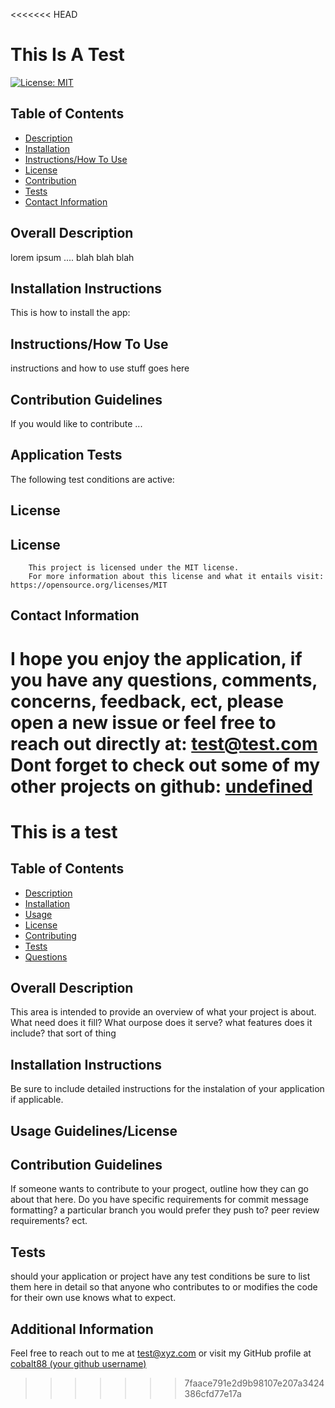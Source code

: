 
<<<<<<< HEAD
# This Is A Test
[![License: MIT](https://img.shields.io/badge/License-MIT-yellow.svg)](https://opensource.org/licenses/MIT)

 ## Table of Contents

 - [Description](#description)
- [Installation](#installation)
- [Instructions/How To Use](#instructions)
- [License](#license)
- [Contribution](#contribution)
- [Tests](#tests)
- [Contact Information](#contact)

 ## Overall Description 

 lorem ipsum .... blah blah blah

 ## Installation Instructions

 This is how to install the app:

 ## Instructions/How To Use

 instructions and how to use stuff goes here

 ## Contribution Guidelines

 If you would like to contribute ...

 ## Application Tests

 The following test conditions are active:

 ## License

## License
        This project is licensed under the MIT license.
        For more information about this license and what it entails visit: https://opensource.org/licenses/MIT

 ## Contact Information

 I hope you enjoy the application, if you have any questions, comments, concerns, feedback, ect, 
please open a new issue or feel free to reach out directly at: test@test.com 
Dont forget to check out some of my other projects on github: [undefined](https://github.com/undefined)
=======
# This is a test


## Table of Contents

  - [Description](#description)
  - [Installation](#installation)
  - [Usage](#usage)
  - [License](#license)
  - [Contributing](#contributing)
  - [Tests](#tests)
  - [Questions](#questions)
  
## Overall Description 

This area is intended to provide an overview of what your project is about. What need does it fill? What ourpose does it serve? what features does it include? that sort of thing

## Installation Instructions

Be sure to include detailed instructions for the instalation of your application if applicable. 

## Usage Guidelines/License





## Contribution Guidelines

If someone wants to contribute to your progect, outline how they can go about that here. Do you have specific requirements for commit message formatting? a particular branch you would prefer they push to? peer review requirements? ect. 

## Tests

should your application or project have any test conditions be sure to list them here in detail so that anyone who contributes to or modifies the code for their own use knows what to expect.

## Additional Information

Feel free to reach out to me at test@xyz.com 
or visit my GitHub profile at [cobalt88 (your github username)](https://github.com/cobalt88 (your github username))
>>>>>>> 7faace791e2d9b98107e207a3424386cfd77e17a
